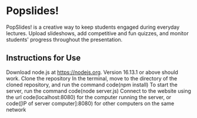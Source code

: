 # Popslides!
PopSlides! is a creative way to keep students engaged during everyday lectures. Upload slideshows, add competitive and fun quizzes, and monitor students' progress throughout the presentation.

## Instructions for Use
Download node.js at https://nodejs.org. Version 16.13.1 or above should work.
Clone the repository
In the terminal, move to the directory of the cloned repository, and run the command code(npm install)
To start the server, run the command code(node server.js)
Connect to the website using the url code(localhost:8080) for the computer running the server, or code([IP of server computer]:8080) for other computers on the same network
